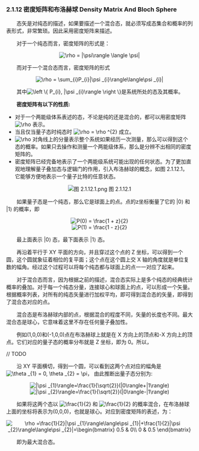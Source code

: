 ### 2.1.12 密度矩阵和布洛赫球 Density Matrix And Bloch Sphere

&emsp;&emsp;态矢是对纯态的描述，如果要描述一个混合态，就必须写成态集合和概率的列表形式，非常繁琐。因此采用密度矩阵来描述。

&emsp;&emsp;对于一个纯态而言，密度矩阵的形式是：

<div align=center>
<img src="https://latex.codecogs.com/gif.latex?\inline&space;\dpi{120}&space;\rho&space;=&space;|\psi\rangle&space;\langle&space;\psi|" title="\rho = |\psi\rangle \langle \psi|" />
</div>

&emsp;&emsp;而对于一个混合态而言，密度矩阵的形式

<div align=center>
<img src="https://latex.codecogs.com/gif.latex?\inline&space;\rho&space;=&space;\sum_{i}P_{i}|\psi&space;_{i}\rangle\langle\psi&space;_{i}|" title="\rho = \sum_{i}P_{i}|\psi _{i}\rangle\langle\psi _{i}|" />
</div>

&emsp;&emsp;其中<img src="https://latex.codecogs.com/gif.latex?\inline&space;\left&space;\{&space;P_{i},&space;|\psi&space;_{i}\rangle&space;\right&space;\}" title="\left \{ P_{i}, |\psi _{i}\rangle \right \}" />是系统所处的态及其概率。

&emsp;&emsp;**密度矩阵有以下的性质:**

+ 对于一个两能级体系表述的态，不论是纯的还是混合的，都可以用密度矩阵 <img src="https://latex.codecogs.com/gif.latex?\inline&space;\dpi{120}&space;\rho" title="\rho" /> 表示。
+ 当且仅当量子态时纯态时 <img src="https://latex.codecogs.com/gif.latex?\inline&space;\dpi{120}&space;\rho&space;=&space;\rho&space;^{2}" title="\rho = \rho ^{2}" /> 成立。
+ <img src="https://latex.codecogs.com/gif.latex?\inline&space;\dpi{120}&space;\rho" title="\rho" /> 对角线上的分量表示整个系统如果经历一次测量，那么可以得到这个态的概率。如果只去操作和测量一个两能级体系，那么是分辨不出相同的密度矩阵的。
+ 密度矩阵已经完备地表示了一个两能级系统可能出现的任何状态。为了更加直观地理解量子叠加态与逻辑门的作用，引入布洛赫球的概念，如图 2.1.12.1，它能够方便地表示一个量子比特的任意状态。

<div align=center>

![图 2.1.12.1.png](../../../images/图%202.1.12.1.png)
图 2.1.12.1
</div>

&emsp;&emsp;如果量子态是一个纯态，那么它是球面上的点。点的z坐标衡量了它的 |0⟩ 和 |1⟩ 的概率，即

<div align=center>
<img src="https://latex.codecogs.com/gif.latex?\inline&space;\dpi{120}&space;P(0)&space;=&space;\frac{1&space;&plus;&space;z}{2}" title="P(0) = \frac{1 + z}{2}" />
</div>
<div align=center>
<img src="https://latex.codecogs.com/gif.latex?\inline&space;\dpi{120}&space;P(1)&space;=&space;\frac{1&space;-&space;z}{2}" title="P(1) = \frac{1 - z}{2}" />
</div>

&emsp;&emsp;最上面表示 |0⟩ 态，最下面表示 |1⟩ 态。

&emsp;&emsp;再沿着平行于 XY 平面的方向，并且穿过这个点的 Z 坐标，可以得到一个圆，这个圆就象征着相位的复平面；这个点在这个圆上交 X 轴的角度就是单位复数的幅角。经过这个过程可以将每个纯态都与球面上的点一一对应了起来。

&emsp;&emsp;对于混合态而言，因为根据之前的描述，混合态实际上是多个纯态的经典统计概率的叠加。对于每一个纯态分量，连接球心和球面上的点，可以形成一个矢量。
根据概率列表，对所有的纯态矢量进行加权平均，即可得到混合态的矢量，即得到了混合态对应的点。

&emsp;&emsp;混合态是布洛赫球内部的点，根据混合的程度不同，矢量的长度也不同。最大混合态是球心，它意味着这里不存在任何量子叠加性。

&emsp;&emsp;例如(1,0,0)和(-1,0,0)点在布洛赫球上就是在 X 方向上的顶点和-X 方向上的顶点。它们对应的量子态的概率分布就是 Z 坐标，即为 0。所以，

// TODO

&emsp;&emsp;沿 XY 平面横切，得到一个圆，可以看到这两个点对应的幅角是<img src="https://latex.codecogs.com/gif.latex?\inline&space;\dpi{120}&space;\theta&space;_{1}&space;=&space;0,&space;\theta&space;_{2}&space;=&space;\pi" title="\theta _{1} = 0, \theta _{2} = \pi" />，
由此推断出量子态分别为:

<div align=center>
<img src="https://latex.codecogs.com/gif.latex?\inline&space;|\psi&space;_{1}\rangle=\frac{1}{\sqrt{2}}(|0\rangle&plus;|1\rangle)" title="|\psi _{1}\rangle=\frac{1}{\sqrt{2}}(|0\rangle+|1\rangle)" />
</div>
<div align=center>
<img src="https://latex.codecogs.com/gif.latex?\inline&space;|\psi&space;_{2}\rangle=\frac{1}{\sqrt{2}}(|0\rangle-|1\rangle)" title="|\psi _{2}\rangle=\frac{1}{\sqrt{2}}(|0\rangle-|1\rangle)" />
</div>

&emsp;&emsp;如果将这两个态以 <img src="https://latex.codecogs.com/gif.latex?\inline&space;\frac{1}{2}" title="\frac{1}{2}" /> 和 <img src="https://latex.codecogs.com/gif.latex?\inline&space;\frac{1}{2}" title="\frac{1}{2}" /> 
的概率混合，在布洛赫球上面的坐标将表示为(0,0,0)，也就是球心。对应到密度矩阵的表述，为：

<div align=center>
<img src="https://latex.codecogs.com/gif.latex?\inline&space;\rho&space;=\frac{1}{2}|\psi&space;_{1}\rangle\langle\psi&space;_{1}|&plus;\frac{1}{2}|\psi&space;_{2}\rangle\langle\psi&space;_{2}|=\begin{bmatrix}&space;0.5&space;&&space;0\\&space;0&space;&&space;0.5&space;\end{bmatrix}" title="\rho =\frac{1}{2}|\psi _{1}\rangle\langle\psi _{1}|+\frac{1}{2}|\psi _{2}\rangle\langle\psi _{2}|=\begin{bmatrix} 0.5 & 0\\ 0 & 0.5 \end{bmatrix}" />
</div>

&emsp;&emsp;即为最大混合态。
